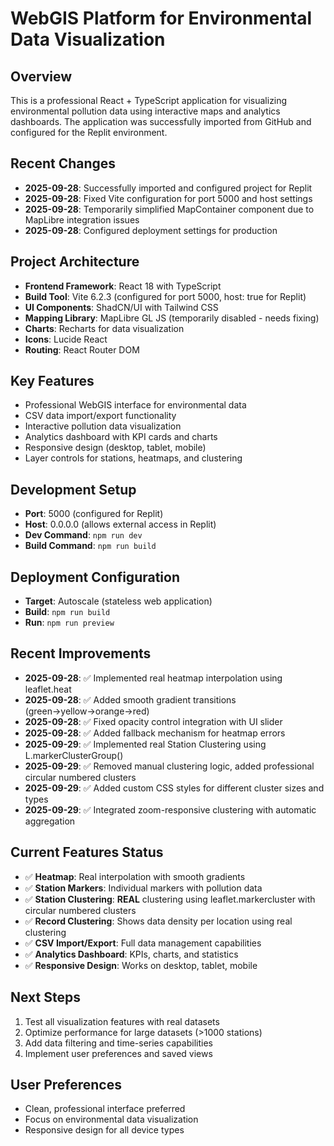 # WebGIS Platform for Environmental Data Visualization

## Overview
This is a professional React + TypeScript application for visualizing environmental pollution data using interactive maps and analytics dashboards. The application was successfully imported from GitHub and configured for the Replit environment.

## Recent Changes
- **2025-09-28**: Successfully imported and configured project for Replit
- **2025-09-28**: Fixed Vite configuration for port 5000 and host settings
- **2025-09-28**: Temporarily simplified MapContainer component due to MapLibre integration issues
- **2025-09-28**: Configured deployment settings for production

## Project Architecture
- **Frontend Framework**: React 18 with TypeScript
- **Build Tool**: Vite 6.2.3 (configured for port 5000, host: true for Replit)
- **UI Components**: ShadCN/UI with Tailwind CSS
- **Mapping Library**: MapLibre GL JS (temporarily disabled - needs fixing)
- **Charts**: Recharts for data visualization
- **Icons**: Lucide React
- **Routing**: React Router DOM

## Key Features
- Professional WebGIS interface for environmental data
- CSV data import/export functionality
- Interactive pollution data visualization
- Analytics dashboard with KPI cards and charts
- Responsive design (desktop, tablet, mobile)
- Layer controls for stations, heatmaps, and clustering

## Development Setup
- **Port**: 5000 (configured for Replit)
- **Host**: 0.0.0.0 (allows external access in Replit)
- **Dev Command**: `npm run dev`
- **Build Command**: `npm run build`

## Deployment Configuration
- **Target**: Autoscale (stateless web application)
- **Build**: `npm run build`
- **Run**: `npm run preview`

## Recent Improvements
- **2025-09-28**: ✅ Implemented real heatmap interpolation using leaflet.heat
- **2025-09-28**: ✅ Added smooth gradient transitions (green→yellow→orange→red)
- **2025-09-28**: ✅ Fixed opacity control integration with UI slider
- **2025-09-28**: ✅ Added fallback mechanism for heatmap errors
- **2025-09-29**: ✅ Implemented real Station Clustering using L.markerClusterGroup()
- **2025-09-29**: ✅ Removed manual clustering logic, added professional circular numbered clusters
- **2025-09-29**: ✅ Added custom CSS styles for different cluster sizes and types
- **2025-09-29**: ✅ Integrated zoom-responsive clustering with automatic aggregation

## Current Features Status
- ✅ **Heatmap**: Real interpolation with smooth gradients
- ✅ **Station Markers**: Individual markers with pollution data
- ✅ **Station Clustering**: **REAL** clustering using leaflet.markercluster with circular numbered clusters
- ✅ **Record Clustering**: Shows data density per location using real clustering
- ✅ **CSV Import/Export**: Full data management capabilities
- ✅ **Analytics Dashboard**: KPIs, charts, and statistics
- ✅ **Responsive Design**: Works on desktop, tablet, mobile

## Next Steps
1. Test all visualization features with real datasets
2. Optimize performance for large datasets (>1000 stations)  
3. Add data filtering and time-series capabilities
4. Implement user preferences and saved views

## User Preferences
- Clean, professional interface preferred
- Focus on environmental data visualization
- Responsive design for all device types
